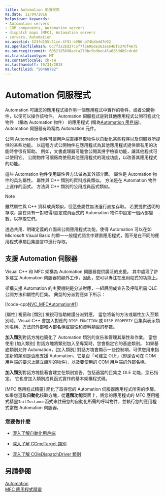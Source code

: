 ```yaml
---
title: Automation 伺服程式
ms.date: 11/04/2016
helpviewer_keywords:
- Automation servers
- COM components, Automation servers
- dispatch maps [MFC], Automation servers
- servers, Automation
ms.assetid: 523fd155-51ce-4f91-b986-b74bdbdd7d92
ms.openlocfilehash: 0c7f3a3bd37c5f7f5696de363aa646f5376f4e75
ms.sourcegitcommit: 6052185696adca270bc9bdbec45a626dd89cdcdd
ms.translationtype: MT
ms.contentlocale: zh-TW
ms.lasthandoff: 10/31/2018
ms.locfileid: "50468792"
---
```

# <a name="automation-servers"></a>Automation 伺服程式

Automation 可讓您的應用程式操作另一個應用程式中實作的物件，或者公開物件，以便可以操作該物件。 Automation 伺服程式是對其他應用程式公開可程式化物件 （稱為 Automation 物件） 的應用程式 (稱為[Automation 用戶端](../mfc/automation-clients.md))。 Automation 伺服器有時稱為 Automation 元件。

公開 Automation 物件可讓用戶端直接存取物件以自動化某些程序以及伺服器所提供的某些功能。 以這種方式公開物件在應用程式為其他應用程式提供很有用的功能時會很有幫助。 例如，文書處理器可能會公開其拼字檢查功能，讓其他程式可以使用它。 公開物件可讓廠商使用其他應用程式的現成功能，以改善其應用程式的功能。

這些 Automation 物件使用屬性與方法做為其外部介面。 屬性是 Automation 物件的具名屬性。 屬性與 C++ 類別的資料成員類似。 方法是在 Automation 物件上運作的函式。 方法與 C++ 類別的公用成員函式類似。

> [!NOTE]
>  雖然屬性與 C++ 資料成員類似，但這些屬性無法進行直接存取。 若要提供透明的存取，請在具有一對取得/設定成員函式的 Automation 物件中設定一個內部變數，以存取它們。

透過共用、明確定義的介面來公開應用程式功能，使得 Automation 可以在如 Microsoft Visual Basic 的單一一般程式語言中建置應用程式，而不是在不同的應用程式專屬巨集語言中進行存取。

##  <a name="_core_support_for_automation_servers"></a> 支援 Automation 伺服器

Visual C++ 和 MFC 架構為 Automation 伺服器提供廣泛的支援。 其中處理了許多建立 Automation 伺服器的額外工作，因此，您可以專注在應用程式的功能上。

架構支援 Automation 的主要機制是分派對應，一組展開成宣告及呼叫所需 OLE 公開方法和屬性的巨集。 典型的分派對應如下所示：

[!code-cpp[NVC_MFCAutomation#1](../mfc/codesnippet/cpp/automation-servers_1.cpp)]

[屬性] 視窗和 [類別] 檢視可協助維護分派對應。 當您將新的方法或屬性加入至類別時，Visual C++ 會加入對應的 `DISP_FUNCTION` 或 `DISP_PROPERTY` 巨集與表示類別名稱、方法的外部和內部名稱或屬性和資料類型的參數。

**加入類別**對話方塊也簡化了 Automation 類別的宣告和管理其屬性和作業。 當您使用 [加入類別] 對話方塊將類別加入至專案時，您會指定它的基底類別。 如果基底類別允許 Automation，[加入類別] 對話方塊會顯示一些控制項，可供您用來指定新的類別是否應支援 Automation、它是否「可建立 OLE」(即是否可在 COM 用戶端的要求上建立類別的物件)，以及要使用的 COM 用戶端的外部名稱。

**加入類別**對話方塊接著會建立在類別宣告，包括適當的巨集之 OLE 功能，您已指定。 它也會加入類別成員函式實作的基本架構程式碼。

[MFC 應用程式精靈] 簡化了取得您的 Automation 伺服器應用程式所需的步驟。 如果您選取**自動化**核取方塊，從**進階功能**頁面上，將您的應用程式的 MFC 應用程式精靈`InitInstance`函式來註冊您的自動化所需的呼叫物件，並執行您的應用程式當做 Automation 伺服器。

### <a name="what-do-you-want-to-do"></a>您要做什麼

- [深入了解自動化用戶端](../mfc/automation-clients.md)

- [深入了解 CCmdTarget 類別](../mfc/reference/ccmdtarget-class.md)

- [深入了解 COleDispatchDriver 類別](../mfc/reference/coledispatchdriver-class.md)

## <a name="see-also"></a>另請參閱

[Automation](../mfc/automation.md)<br/>
[MFC 應用程式精靈](../mfc/reference/mfc-application-wizard.md)

